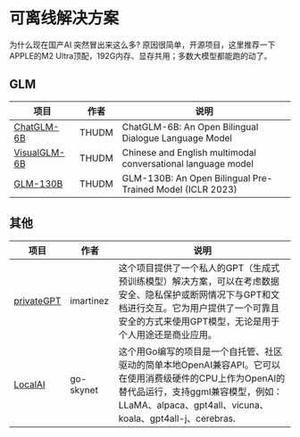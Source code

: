 #  可离线解决方案

为什么现在国产AI 突然冒出来这么多? 原因很简单，开源项目，这里推荐一下APPLE的M2 Ultra顶配，192G内存、显存共用；多数大模型都能跑的动了。

## GLM

| 项目                                                  | 作者  | 说明                                                         |
| ----------------------------------------------------- | ----- | ------------------------------------------------------------ |
| [ChatGLM-6B](https://github.com/THUDM/ChatGLM-6B)     | THUDM | ChatGLM-6B: An Open Bilingual Dialogue Language Model        |
| [VisualGLM-6B](https://github.com/THUDM/VisualGLM-6B) | THUDM | Chinese and English multimodal conversational language model |
| [GLM-130B](https://github.com/THUDM/GLM-130B)         | THUDM | GLM-130B: An Open Bilingual Pre-Trained Model (ICLR 2023)    |

## 其他

| 项目                                                  | 作者      | 说明                                                         |
| ----------------------------------------------------- | --------- | ------------------------------------------------------------ |
| [privateGPT](https://github.com/imartinez/privateGPT) | imartinez | 这个项目提供了一个私人的GPT（生成式预训练模型）解决方案，可以在考虑数据安全、隐私保护或断网情况下与GPT和文档进行交互。它为用户提供了一个可靠且安全的方式来使用GPT模型，无论是用于个人用途还是商业应用。 |
| [LocalAI](https://github.com/go-skynet/LocalAI)       | go-skynet | 这个用Go编写的项目是一个自托管、社区驱动的简单本地OpenAI兼容API。它可以在使用消费级硬件的CPU上作为OpenAI的替代品运行，支持ggml兼容模型，例如：LLaMA、alpaca、gpt4all、vicuna、koala、gpt4all-j、cerebras. |

